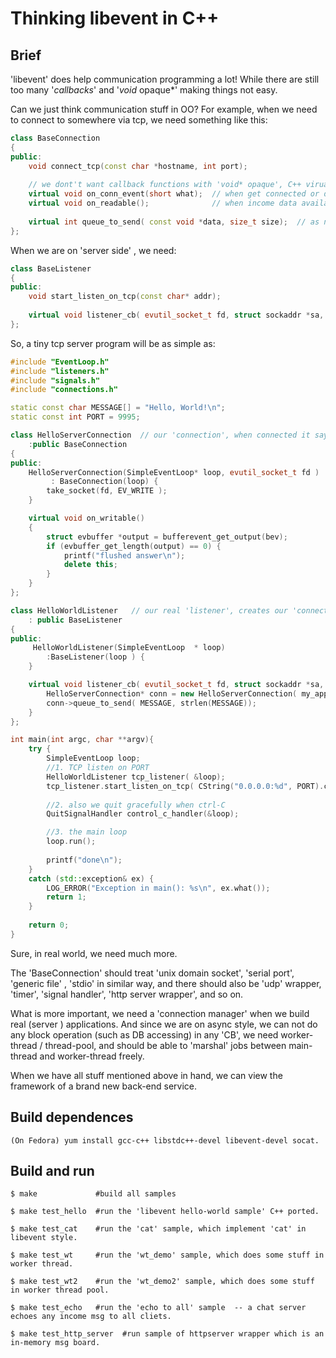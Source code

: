 Thinking libevent in C++
============================

Brief
----

'libevent' does help communication programming a lot! 
While there are still too many '*callbacks*' and '*void* opaque*' making things not easy.

Can we just think communication stuff in OO?
For example, when we need to connect to somewhere via tcp, we need something like this:

```c++
class BaseConnection
{
public:
	void connect_tcp(const char *hostname, int port); 
	
	// we dont't want callback functions with 'void* opaque', C++ virual function plays this role.
	virtual void on_conn_event(short what);  // when get connected or disconnected, this 'CB' will be called.
	virtual void on_readable();              // when income data available, this 'CB' will be called.
	
    virtual int queue_to_send( const void *data, size_t size);  // as name implies, this the 'aync write' helper.
};
```

When  we are on 'server side' ,  we need:
```c++
class BaseListener
{
public:
    void start_listen_on_tcp(const char* addr);
    
    virtual void listener_cb( evutil_socket_t fd, struct sockaddr *sa, int socklen) = 0;  // implement this 'CB' to hadle incoming connections
};
```

So, a tiny tcp server program will be as simple as:
```c++
#include "EventLoop.h"
#include "listeners.h"
#include "signals.h"
#include "connections.h"

static const char MESSAGE[] = "Hello, World!\n";
static const int PORT = 9995;

class HelloServerConnection  // our 'connection', when connected it says a hello msg to peer then disconnect.
    :public BaseConnection
{
public:
    HelloServerConnection(SimpleEventLoop* loop, evutil_socket_t fd )
         : BaseConnection(loop) {
        take_socket(fd, EV_WRITE );
    }

    virtual void on_writable()
    {
        struct evbuffer *output = bufferevent_get_output(bev);
        if (evbuffer_get_length(output) == 0) {
            printf("flushed answer\n");
            delete this;
        }
    }
};

class HelloWorldListener   // our real 'listener', creates our 'connection' instances to handle incoming connecting request.
    : public BaseListener 
{
public: 
     HelloWorldListener(SimpleEventLoop  * loop) 
        :BaseListener(loop ) {
    }

    virtual void listener_cb( evutil_socket_t fd, struct sockaddr *sa, int socklen) {
        HelloServerConnection* conn = new HelloServerConnection( my_app, fd );
        conn->queue_to_send( MESSAGE, strlen(MESSAGE));
    }
};

int main(int argc, char **argv){
    try	{ 
        SimpleEventLoop loop;
        //1. TCP listen on PORT
        HelloWorldListener tcp_listener( &loop);
        tcp_listener.start_listen_on_tcp( CString("0.0.0.0:%d", PORT).c_str() );
     
        //2. also we quit gracefully when ctrl-C
        QuitSignalHandler control_c_handler(&loop);

        //3. the main loop
        loop.run();
    
        printf("done\n");
    }
    catch (std::exception& ex) {
    	LOG_ERROR("Exception in main(): %s\n", ex.what());
        return 1;
    }
    
    return 0;
}
```

Sure, in real world, we need much more.

The 'BaseConnection' should treat   'unix domain socket',  'serial port', 'generic file' , 'stdio' in similar way, and there should also be 'udp'  wrapper,  'timer', 'signal handler',  'http server wrapper', and so on.

What is more important, we need a 'connection manager' when we build real (server ) applications.  And since we are on async style, we can not do any block operation (such as DB accessing) in any  'CB', we need worker-thread / thread-pool, and should be able to 'marshal' jobs between main-thread and worker-thread freely.

When we have  all stuff mentioned above in hand, we can view the  framework of a brand new back-end service.

Build dependences
-----------------
    (On Fedora) yum install gcc-c++ libstdc++-devel libevent-devel socat.

Build and run
-------------
    $ make             #build all samples
    
    $ make test_hello  #run the 'libevent hello-world sample' C++ ported.
    
    $ make test_cat    #run the 'cat' sample, which implement 'cat' in libevent style.
    
    $ make test_wt     #run the 'wt_demo' sample, which does some stuff in worker thread.
    
    $ make test_wt2    #run the 'wt_demo2' sample, which does some stuff in worker thread pool.
    
    $ make test_echo   #run the 'echo to all' sample  -- a chat server echoes any income msg to all cliets.
    
    $ make test_http_server  #run sample of httpserver wrapper which is an in-memory msg board. 




